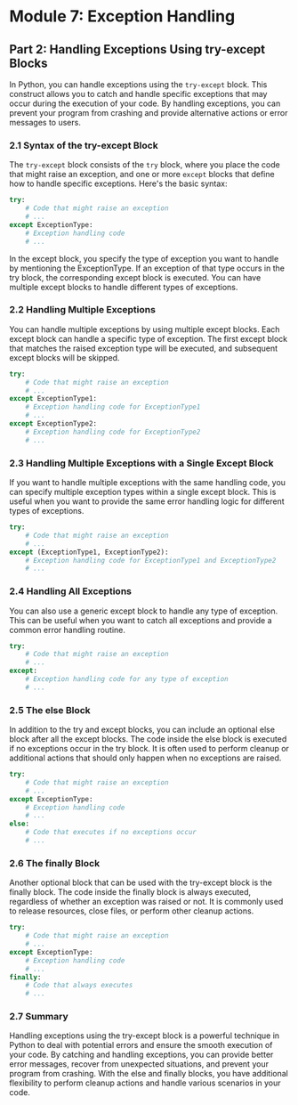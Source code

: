 # Module 7: Exception Handling

## Part 2: Handling Exceptions Using try-except Blocks

In Python, you can handle exceptions using the `try-except` block. This construct allows you to catch and handle specific exceptions
that may occur during the execution of your code. By handling exceptions, you can prevent your program from crashing and provide 
alternative actions or error messages to users.

### 2.1 Syntax of the try-except Block

The `try-except` block consists of the `try` block, where you place the code that might raise an exception, and one or more `except` 
blocks that define how to handle specific exceptions. Here's the basic syntax:

```python
try:
    # Code that might raise an exception
    # ...
except ExceptionType:
    # Exception handling code
    # ...
```

In the except block, you specify the type of exception you want to handle by mentioning the ExceptionType. If an exception of that 
type occurs in the try block, the corresponding except block is executed. You can have multiple except blocks to handle different types 
of exceptions.

### 2.2 Handling Multiple Exceptions

You can handle multiple exceptions by using multiple except blocks. Each except block can handle a specific type of exception. 
The first except block that matches the raised exception type will be executed, and subsequent except blocks will be skipped.

```python
try:
    # Code that might raise an exception
    # ...
except ExceptionType1:
    # Exception handling code for ExceptionType1
    # ...
except ExceptionType2:
    # Exception handling code for ExceptionType2
    # ...
```

### 2.3 Handling Multiple Exceptions with a Single Except Block

If you want to handle multiple exceptions with the same handling code, you can specify multiple exception types within a single except
block. This is useful when you want to provide the same error handling logic for different types of exceptions.

```python
try:
    # Code that might raise an exception
    # ...
except (ExceptionType1, ExceptionType2):
    # Exception handling code for ExceptionType1 and ExceptionType2
    # ...
```

### 2.4 Handling All Exceptions

You can also use a generic except block to handle any type of exception. This can be useful when you want to catch all exceptions
 and provide a common error handling routine.

```python
try:
    # Code that might raise an exception
    # ...
except:
    # Exception handling code for any type of exception
    # ...
```

### 2.5 The else Block

In addition to the try and except blocks, you can include an optional else block after all the except blocks. The code inside the
else block is executed if no exceptions occur in the try block. It is often used to perform cleanup or additional actions that 
should only happen when no exceptions are raised.

```python
try:
    # Code that might raise an exception
    # ...
except ExceptionType:
    # Exception handling code
    # ...
else:
    # Code that executes if no exceptions occur
    # ...
```

### 2.6 The finally Block

Another optional block that can be used with the try-except block is the finally block. The code inside the finally block is 
always executed, regardless of whether an exception was raised or not. It is commonly used to release resources, close files, 
or perform other cleanup actions.

```python
try:
    # Code that might raise an exception
    # ...
except ExceptionType:
    # Exception handling code
    # ...
finally:
    # Code that always executes
    # ...
```

### 2.7 Summary

Handling exceptions using the try-except block is a powerful technique in Python to deal with potential errors and ensure the
smooth execution of your code. By catching and handling exceptions, you can provide better error messages, recover from unexpected situations, and prevent your program from crashing. With the else and finally blocks, you have additional flexibility to perform cleanup actions and handle various scenarios in your code.
